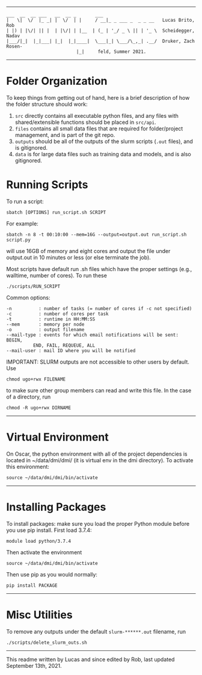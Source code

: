 _______________________________________________________________________________

	___  __  __ ___   __  __ _       ___                    
	|   \|  \/  |_ _| |  \/  | |     / __|_ _ ___ _  _ _ __   Lucas Brito, Rob 
	| |) | |\/| || |  | |\/| | |__  | (_ | '_/ _ \ || | '_ \  Scheidegger, Nadav
	|___/|_|  |_|___| |_|  |_|____|  \___|_| \___/\_,_| .__/  Druker, Zach Rosen- 
							  |_|     feld, Summer 2021.
______________________________________________________________________________


# Folder Organization

To keep things from getting out of hand, here is a brief description of how the folder structure should work:

1. `src` directly contains all executable python files, and any files with shared/extensible functions should be placed in `src/api`.
2. `files` contains all small data files that are required for folder/project management, and is part of the git repo.
3. `outputs` should be all of the outputs of the slurm scripts (`.out` files), and is gitignored.
4. `data` is for large data files such as training data and models, and is also gitignored.


# Running Scripts

To run a script: 

	sbatch [OPTIONS] run_script.sh SCRIPT

For example:

	sbatch -n 8 -t 00:10:00 --mem=16G --output=output.out run_script.sh script.py

will use 16GB of memory and eight cores and output the file under output.out in 10 minutes or less (or else terminate the job). 

Most scripts have default run .sh files which have the proper settings (e.g., 
walltime, number of cores). To run these

	./scripts/RUN_SCRIPT

Common options:

	-n          : number of tasks (= number of cores if -c not specified)
	-c          : number of cores per task
	-t          : runtime in HH:MM:SS
	--mem       : memory per node 
	-o          : output filename 
	--mail-type : events for which email notifications will be sent: BEGIN,
		      END, FAIL, REQUEUE, ALL
	--mail-user : mail ID where you will be notified  

IMPORTANT: SLURM outputs are not accessible to other users by default. Use 

	chmod ugo+rwx FILENAME
to make sure other group members can read and write this file. In the case of 
a directory, run 

	chmod -R ugo+rwx DIRNAME 

_______________________________________________________________________________

# Virtual Environment

On Oscar, the python environment with all of the project dependencies is located in 
~/data/dmi/dmi/ (it is virtual env in the dmi directory). To activate this 
environment:

	source ~/data/dmi/dmi/bin/activate
_______________________________________________________________________________
# Installing Packages

To install packages: make sure you load the proper Python module before you 
use pip install. First load 3.7.4:

	module load python/3.7.4

Then activate the environment

	source ~/data/dmi/dmi/bin/activate

Then use pip as you would normally:

	pip install PACKAGE	
_______________________________________________________________________________

# Misc Utilities

To remove any outputs under the default `slurm-******.out` filename, run 

	./scripts/delete_slurm_outs.sh
_______________________________________________________________________________

This readme written by Lucas and since edited by Rob, last updated September 13th, 2021.
